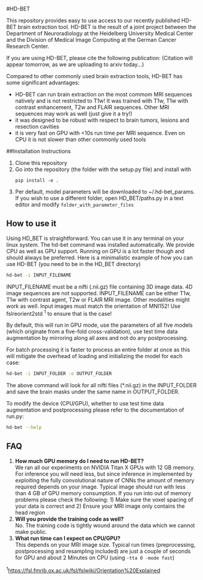 #HD-BET

This repository provides easy to use access to our recently published HD-BET brain extraction tool. HD-BET is the result
of a joint project between the Department of Neuroradiology at the Heidelberg University Medical Center and the 
Division of Medical Image Computing at the German Cancer Research Center.

If you are using HD-BET, please cite the following publication: 
(Citation will appear tomorrow, as we are uploading to arxiv today...)

Compared to other commonly used brain extraction tools, HD-BET has some significant advantages:
- HD-BET can run brain extraction on the most commom MRI sequences natively and is not restricted to T1w! It was 
trained with T1w, T1w with contrast enhancement, T2w and FLAIR sequences. Other MRI sequences may work as well (just 
give it a try!)
- it was designed to be robust with respect to brain tumors, lesions and resection cavities
- it is very fast on GPU with <10s run time per MRI sequence. Even on CPU it is not slower than other commonly 
used tools

##Installation Instructions

1) Clone this repository
2) Go into the repository (the folder with the setup.py file) and install with
    ```
    pip install -e .
    ```
3) Per default, model parameters will be downloaded to ~/.hd-bet_params. If you wish to use a different folder, open 
HD_BET/paths.py in a text editor and modify ```folder_with_parameter_files```


## How to use it

Using HD_BET is straightforward. You can use it in any terminal on your linux system. The hd-bet command was installed 
automatically. We provide CPU as well as GPU support. Running on GPU is a lot faster though 
and should always be preferred. Here is a minimalistic example of how you can use HD-BET (you need to be in the HD_BET 
directory)

```bash
hd-bet -i INPUT_FILENAME
```

INPUT_FILENAME must be a nifti (.nii.gz) file containing 3D image data. 4D image sequences are not supported. 
INPUT_FILENAME can be either T1w, T1w with contrast agent, T2w or FLAIR MRI image. Other modalities might work as well.
Input images must match the orientation of MNI152! Use fslreorient2std <sup>1</sup> to ensure that is the case!

By default, this will run in GPU mode, use the parameters of all five models (which originate from a five-fold 
cross-validation), use test time data augmentation by mirroring along all axes and not do any postprocessing.

For batch processing it is faster to process an entire folder at once as this will mitigate the overhead of loading 
and initializing the model for each case:

```bash
hd-bet -i INPUT_FOLDER -o OUTPUT_FOLDER
```

The above command will look for all nifti files (*.nii.gz) in the INPUT_FOLDER and save the brain masks under the same name
in OUTPUT_FOLDER.

To modify the device (CPU/GPU), whether to use test time data augmentation and postprocessing please refer 
to the documentation of run.py:

```bash
hd-bet --help
```

## FAQ

1) **How much GPU memory do I need to run HD-BET?**  
We ran all our experiments on NVIDIA Titan X GPUs with 12 GB memory. For inference you will need less, but since 
inference in implemented by exploiting the fully convolutional nature of CNNs the amount of memory required depends on 
your image. Typical image should run with less than 4 GB of GPU memory consumption. If you run into out of memory
problems please check the following: 1) Make sure the voxel spacing of your data is correct and 2) Ensure your MRI 
image only contains the head region
2) **Will you provide the training code as well?**  
No. The training code is tightly wound around the data which we cannot make public.
3) **What run time can I expect on CPU/GPU?**  
This depends on your MRI image size. Typical run times (preprocessing, postprocessing and resampling included) are just
 a couple of seconds for GPU and about 2 Minutes on CPU (using ```-tta 0 -mode fast```)



<sup>1</sup>https://fsl.fmrib.ox.ac.uk/fsl/fslwiki/Orientation%20Explained